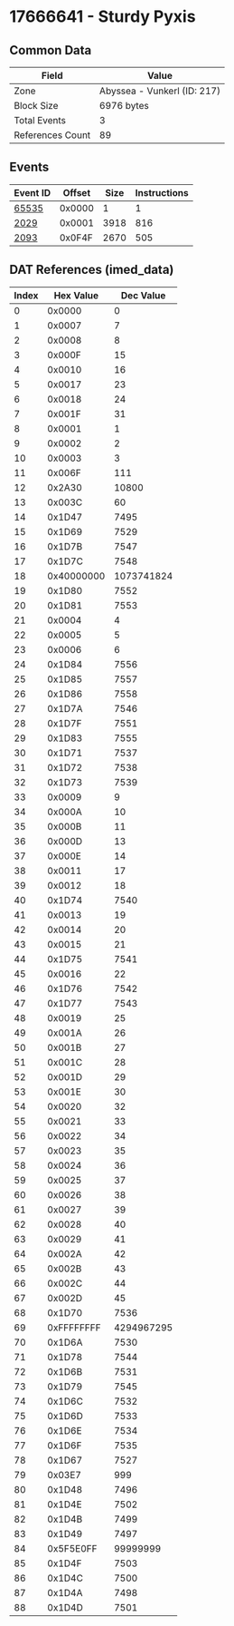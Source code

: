 # 17666641 - Sturdy Pyxis

## Common Data

| Field            | Value                       |
|------------------|-----------------------------|
| Zone             | Abyssea - Vunkerl (ID: 217) |
| Block Size       | 6976 bytes                  |
| Total Events     | 3                           |
| References Count | 89                          |

## Events

| Event ID            | Offset   |   Size |   Instructions |
|---------------------|----------|--------|----------------|
| [65535](./65535.md) | 0x0000   |      1 |              1 |
| [2029](./2029.md)   | 0x0001   |   3918 |            816 |
| [2093](./2093.md)   | 0x0F4F   |   2670 |            505 |

## DAT References (imed_data)

|   Index | Hex Value   |   Dec Value |
|---------|-------------|-------------|
|       0 | 0x0000      |           0 |
|       1 | 0x0007      |           7 |
|       2 | 0x0008      |           8 |
|       3 | 0x000F      |          15 |
|       4 | 0x0010      |          16 |
|       5 | 0x0017      |          23 |
|       6 | 0x0018      |          24 |
|       7 | 0x001F      |          31 |
|       8 | 0x0001      |           1 |
|       9 | 0x0002      |           2 |
|      10 | 0x0003      |           3 |
|      11 | 0x006F      |         111 |
|      12 | 0x2A30      |       10800 |
|      13 | 0x003C      |          60 |
|      14 | 0x1D47      |        7495 |
|      15 | 0x1D69      |        7529 |
|      16 | 0x1D7B      |        7547 |
|      17 | 0x1D7C      |        7548 |
|      18 | 0x40000000  |  1073741824 |
|      19 | 0x1D80      |        7552 |
|      20 | 0x1D81      |        7553 |
|      21 | 0x0004      |           4 |
|      22 | 0x0005      |           5 |
|      23 | 0x0006      |           6 |
|      24 | 0x1D84      |        7556 |
|      25 | 0x1D85      |        7557 |
|      26 | 0x1D86      |        7558 |
|      27 | 0x1D7A      |        7546 |
|      28 | 0x1D7F      |        7551 |
|      29 | 0x1D83      |        7555 |
|      30 | 0x1D71      |        7537 |
|      31 | 0x1D72      |        7538 |
|      32 | 0x1D73      |        7539 |
|      33 | 0x0009      |           9 |
|      34 | 0x000A      |          10 |
|      35 | 0x000B      |          11 |
|      36 | 0x000D      |          13 |
|      37 | 0x000E      |          14 |
|      38 | 0x0011      |          17 |
|      39 | 0x0012      |          18 |
|      40 | 0x1D74      |        7540 |
|      41 | 0x0013      |          19 |
|      42 | 0x0014      |          20 |
|      43 | 0x0015      |          21 |
|      44 | 0x1D75      |        7541 |
|      45 | 0x0016      |          22 |
|      46 | 0x1D76      |        7542 |
|      47 | 0x1D77      |        7543 |
|      48 | 0x0019      |          25 |
|      49 | 0x001A      |          26 |
|      50 | 0x001B      |          27 |
|      51 | 0x001C      |          28 |
|      52 | 0x001D      |          29 |
|      53 | 0x001E      |          30 |
|      54 | 0x0020      |          32 |
|      55 | 0x0021      |          33 |
|      56 | 0x0022      |          34 |
|      57 | 0x0023      |          35 |
|      58 | 0x0024      |          36 |
|      59 | 0x0025      |          37 |
|      60 | 0x0026      |          38 |
|      61 | 0x0027      |          39 |
|      62 | 0x0028      |          40 |
|      63 | 0x0029      |          41 |
|      64 | 0x002A      |          42 |
|      65 | 0x002B      |          43 |
|      66 | 0x002C      |          44 |
|      67 | 0x002D      |          45 |
|      68 | 0x1D70      |        7536 |
|      69 | 0xFFFFFFFF  |  4294967295 |
|      70 | 0x1D6A      |        7530 |
|      71 | 0x1D78      |        7544 |
|      72 | 0x1D6B      |        7531 |
|      73 | 0x1D79      |        7545 |
|      74 | 0x1D6C      |        7532 |
|      75 | 0x1D6D      |        7533 |
|      76 | 0x1D6E      |        7534 |
|      77 | 0x1D6F      |        7535 |
|      78 | 0x1D67      |        7527 |
|      79 | 0x03E7      |         999 |
|      80 | 0x1D48      |        7496 |
|      81 | 0x1D4E      |        7502 |
|      82 | 0x1D4B      |        7499 |
|      83 | 0x1D49      |        7497 |
|      84 | 0x5F5E0FF   |    99999999 |
|      85 | 0x1D4F      |        7503 |
|      86 | 0x1D4C      |        7500 |
|      87 | 0x1D4A      |        7498 |
|      88 | 0x1D4D      |        7501 |
